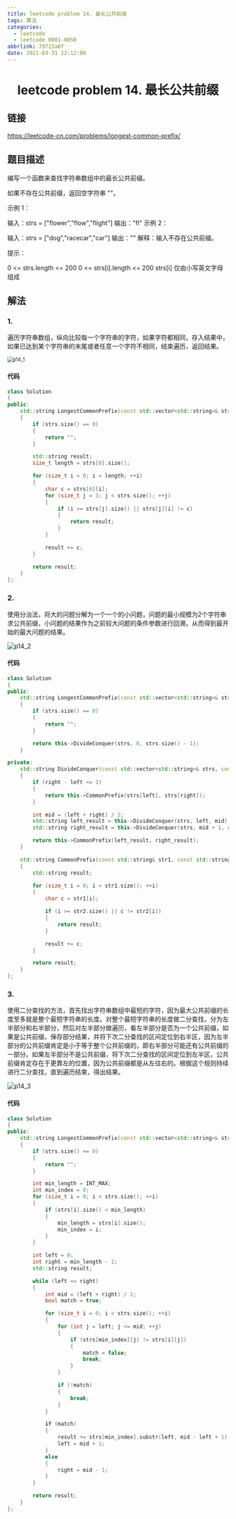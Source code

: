 ```yaml
---
title: leetcode problem 14. 最长公共前缀
tags: 算法
categories:
  - leetcode
  - leetcode 0001-0050
abbrlink: 79715a0f
date: 2021-03-31 22:12:00
---
```


# <center>leetcode problem 14. 最长公共前缀</center>

## 链接

https://leetcode-cn.com/problems/longest-common-prefix/



## 题目描述

编写一个函数来查找字符串数组中的最长公共前缀。

如果不存在公共前缀，返回空字符串 \"\"。

 

示例 1：

输入：strs = [\"flower\",\"flow\",\"flight\"]
输出：\"fl\"
示例 2：

输入：strs = [\"dog\",\"racecar\",\"car\"]
输出：\"\"
解释：输入不存在公共前缀。


提示：

0 <= strs.length <= 200
0 <= strs[i].length <= 200
strs[i] 仅由小写英文字母组成



## 解法

### 1.

遍历字符串数组，纵向比较每一个字符串的字符，如果字符都相同，存入结果中，如果已达到某个字符串的末尾或者任意一个字符不相同，结束遍历，返回结果。

<img src="leetcode-problem-14/p14_1.jpg" alt="p14_1" style="zoom:80%;" />

#### 代码

```c++
class Solution 
{
public:
    std::string LongestCommonPrefix(const std::vector<std::string>& strs)
    {
        if (strs.size() == 0)
        {
            return "";
        }

        std::string result;
        size_t length = strs[0].size();

        for (size_t i = 0; i < length; ++i)
        {
            char c = strs[0][i];
            for (size_t j = 1; j < strs.size(); ++j)
            {
                if (i >= strs[j].size() || strs[j][i] != c)
                {
                    return result;
                }
            }

            result += c;
        }

        return result;
    }
};
```

### 2.

使用分治法，将大的问题分解为一个一个的小问题，问题的最小规模为2个字符串求公共前缀，小问题的结果作为之前较大问题的条件参数进行回溯，从而得到最开始的最大问题的结果。

![p14_2](leetcode-problem-14/p14_2.jpg)

#### 代码

```c++
class Solution 
{
public:
    std::string LongestCommonPrefix(const std::vector<std::string>& strs)
    {
        if (strs.size() == 0)
        {
            return "";
        }

        return this->DivideConquer(strs, 0, strs.size() - 1);
    }

private:
    std::string DivideConquer(const std::vector<std::string>& strs, const int left, const int right)
    {
        if (right - left <= 1)
        {
            return this->CommonPrefix(strs[left], strs[right]);
        }

        int mid = (left + right) / 2;
        std::string left_result = this->DivideConquer(strs, left, mid);
        std::string right_result = this->DivideConquer(strs, mid + 1, right);

        return this->CommonPrefix(left_result, right_result);
    }

    std::string CommonPrefix(const std::string& str1, const std::string& str2)
    {
        std::string result;

        for (size_t i = 0; i < str1.size(); ++i)
        {
            char c = str1[i];

            if (i >= str2.size() || c != str2[i])
            {
                return result;
            }

            result += c;
        }

        return result;
    }
};
```

### 3.

使用二分查找的方法，首先找出字符串数组中最短的字符，因为最大公共前缀的长度至多就是整个最短字符串的长度。对整个最短字符串的长度做二分查找，分为左半部分和右半部分，然后对左半部分做遍历，看左半部分是否为一个公共前缀，如果是公共前缀，保存部分结果，并将下次二分查找的区间定位到右半区，因为左半部分的公共前缀肯定是小于等于整个公共前缀的，即右半部分可能还有公共前缀的一部分。如果左半部分不是公共前缀，将下次二分查找的区间定位到左半区，公共前缀肯定存在于更靠左的位置，因为公共前缀都是从左往右的。根据这个规则持续进行二分查找，直到遍历结束，得出结果。

![p14_3](leetcode-problem-14/p14_3.jpg)

#### 代码

```c++
class Solution 
{
public:	
    std::string LongestCommonPrefix(const std::vector<std::string>& strs)
    {
        if (strs.size() == 0)
        {
            return "";
        }

        int min_length = INT_MAX;
        int min_index = 0;
        for (size_t i = 0; i < strs.size(); ++i)
        {
            if (strs[i].size() < min_length)
            {
                min_length = strs[i].size();
                min_index = i;
            }
        }

        int left = 0;
        int right = min_length - 1;
        std::string result;

        while (left <= right)
        {
            int mid = (left + right) / 2;
            bool match = true;

            for (size_t i = 0; i < strs.size(); ++i)
            {
                for (int j = left; j <= mid; ++j)
                {
                    if (strs[min_index][j] != strs[i][j])
                    {
                        match = false;
                        break;
                    }
                }

                if (!match)
                {
                    break;
                }
            }

            if (match)
            {
                result += strs[min_index].substr(left, mid - left + 1);
                left = mid + 1;
            }
            else
            {
                right = mid - 1;
            }
        }

        return result;
    }
};
```


